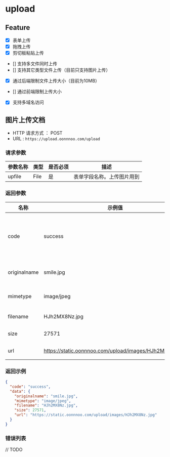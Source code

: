# upload

## Feature

- [X] 表单上传
- [X] 拖拽上传
- [X] 剪切板粘贴上传
- [] 支持多文件同时上传
- [] 支持其它类型文件上传（目前只支持图片上传）
- [X] 通过后端限制文件上传大小（目前为10MB）
- [] 通过前端限制上传大小
- [X] 支持多域名访问

## 图片上传文档

- HTTP 请求方式 ：	POST
- URL : `https://upload.oonnnoo.com/upload`

### 请求参数

| 参数名称 | 类型 | 是否必须 | 描述 |
| --- | --- | --- | --- |
| upfile | File |	 是 | 表单字段名称。上传图片用到 |

### 返回参数

| 名称 | 示例值 | 描述 |
| --- | --- | --- |
| code | success | 上传文件状态。正常情况为 success。出现错误时为 error |
| originalname | smile.jpg|上传文件时所用的文件名 |
| mimetype | image/jpeg|上传文件的 mimetype |
| filename | HJh2MX8Nz.jpg|上传后的文件名 |
| size | 27571 | 上传文件的大小 |
| url | https://static.oonnnoo.com/upload/images/HJh2MX8Nz.jpg | 图片服务器地址 |

### 返回示例

```json
{
  "code": "success",
  "data": {
    "originalname": "smile.jpg",
    "mimetype": "image/jpeg",
    "filename": "HJh2MX8Nz.jpg",
    "size": 27571,
    "url": "https://static.oonnnoo.com/upload/images/HJh2MX8Nz.jpg"
  }
}
```

### 错误列表
 // TODO
